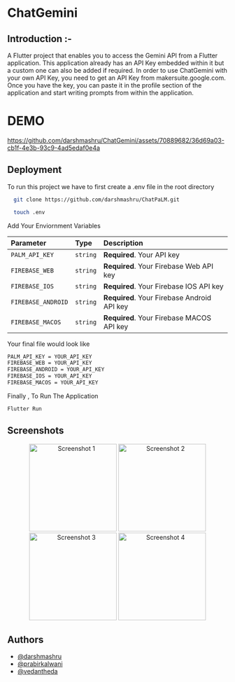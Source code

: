 # ChatGemini

## Introduction :-

A Flutter project that enables you to access the Gemini API from a Flutter application. This application already has an API Key embedded within it but a custom one can also be added if required.
In order to use ChatGemini with your own API Key, you need to get an API Key from makersuite.google.com.
Once you have the key, you can paste it in the profile section of the application and start writing prompts from within the application.


# DEMO


https://github.com/darshmashru/ChatGemini/assets/70889682/36d69a03-cb1f-4e3b-93c9-4ad5edaf0e4a






## Deployment

To run this project we have to first create a .env file in the root directory

```bash
  git clone https://github.com/darshmashru/ChatPaLM.git
```

```bash
  touch .env
```

Add Your Enviornment Variables 

| Parameter | Type     | Description                |
| :-------- | :------- | :------------------------- |
| `PALM_API_KEY` | `string` | **Required**. Your API key |
| `FIREBASE_WEB` | `string` | **Required**. Your Firebase Web API key |
| `FIREBASE_IOS` | `string` | **Required**. Your Firebase IOS API key |
| `FIREBASE_ANDROID` | `string` | **Required**. Your Firebase Android API key |
| `FIREBASE_MACOS` | `string` | **Required**. Your Firebase MACOS API key |

Your final file would look like 
```bash
PALM_API_KEY = YOUR_API_KEY
FIREBASE_WEB = YOUR_API_KEY
FIREBASE_ANDROID = YOUR_API_KEY
FIREBASE_IOS = YOUR_API_KEY
FIREBASE_MACOS = YOUR_API_KEY
```


Finally , To Run The Application

```bash
Flutter Run
```



## Screenshots

<div align="center">
  <img src="https://chatgeminidata.s3.eu-north-1.amazonaws.com/chatgemin_data/Screenshot+2024-03-02+at+1.47.33%E2%80%AFPM.png" alt="Screenshot 1" width="200"/>
  <img src="https://chatgeminidata.s3.eu-north-1.amazonaws.com/chatgemin_data/Screenshot+2024-03-02+at+1.48.16%E2%80%AFPM.png" alt="Screenshot 2" width="200"/>
</div>

<div align="center">
  <img src="https://chatgeminidata.s3.eu-north-1.amazonaws.com/chatgemin_data/Screenshot+2024-03-02+at+1.48.23%E2%80%AFPM.png" alt="Screenshot 3" width="200"/>
  <img src="https://chatgeminidata.s3.eu-north-1.amazonaws.com/chatgemin_data/Screenshot+2024-03-02+at+1.48.43%E2%80%AFPM.png" alt="Screenshot 4" width="200"/>
</div>



## Authors

- [@darshmashru](https://www.github.com/darshmashru)
- [@prabirkalwani](https://www.github.com/prabirkalwani)
- [@vedantheda](https://www.github.com/vedantheda)

